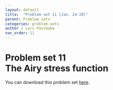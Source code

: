 ```yaml
---
layout: default
title:  "Problem set 11 [Jan. 24-28]"
parent: Problem sets
categories: problem-sets
author : Lars Pastewka
nav_order: 11
---
```


# Problem set 11 <br/> The Airy stress function

You can download this problem set [here](exercise_11_students.pdf).
